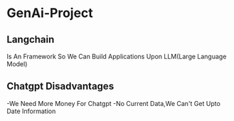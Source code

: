 # GenAi-Project

## Langchain 
Is An Framework So We Can Build Applications Upon LLM(Large Language Model)

## Chatgpt Disadvantages
-We Need More Money For Chatgpt
-No Current Data,We Can't Get Upto Date Information
